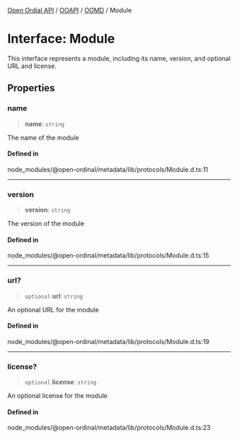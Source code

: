 [Open Ordial API](../../../../README.md) / [OOAPI](../../../README.md) / [OOMD](../README.md) / Module

# Interface: Module

This interface represents a module, including its name, version,
and optional URL and license.

## Properties

### name

> **name**: `string`

The name of the module

#### Defined in

node\_modules/@open-ordinal/metadata/lib/protocols/Module.d.ts:11

***

### version

> **version**: `string`

The version of the module

#### Defined in

node\_modules/@open-ordinal/metadata/lib/protocols/Module.d.ts:15

***

### url?

> `optional` **url**: `string`

An optional URL for the module

#### Defined in

node\_modules/@open-ordinal/metadata/lib/protocols/Module.d.ts:19

***

### license?

> `optional` **license**: `string`

An optional license for the module

#### Defined in

node\_modules/@open-ordinal/metadata/lib/protocols/Module.d.ts:23
